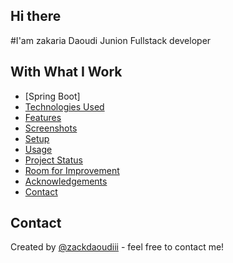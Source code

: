 ## Hi there
#I'am zakaria Daoudi Junion Fullstack developer

## With What I Work 
* [Spring Boot]
* [Technologies Used](#technologies-used)
* [Features](#features)
* [Screenshots](#screenshots)
* [Setup](#setup)
* [Usage](#usage)
* [Project Status](#project-status)
* [Room for Improvement](#room-for-improvement)
* [Acknowledgements](#acknowledgements)
* [Contact](#contact)
<!-- * [License](#license) -->



## Contact
Created by [@zackdaoudiii](https://www.zdaoudi.com/) - feel free to contact me!

